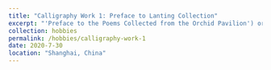 ```yaml
---
title: "Calligraphy Work 1: Preface to Lanting Collection"
excerpt: "'Preface to the Poems Collected from the Orchid Pavilion') or Lanting Xu ("Orchid Pavilion Preface"), is a piece of Chinese calligraphy work generally considered to be written by the well-known calligrapher Wang Xizhi (303 – 361) from the Eastern Jin dynasty (317 – 420). Below is my copy:<br/><img src='/images/calligraphy-work-1.jpg'>"
collection: hobbies
permalink: /hobbies/calligraphy-work-1
date: 2020-7-30
location: "Shanghai, China"
---
```


